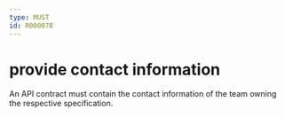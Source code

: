 ```yaml
---
type: MUST
id: R000078
---
```


# provide contact information

An API contract must contain the contact information of the team owning the respective specification.
